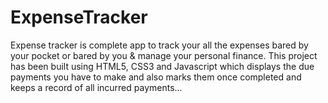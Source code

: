# ExpenseTracker
Expense tracker is complete app to track your all the expenses bared by your pocket or bared by you & manage your personal finance.
This project has been built using HTML5, CSS3 and Javascript which displays the due payments you have to make and also marks them once completed and keeps a record of all incurred payments... 
